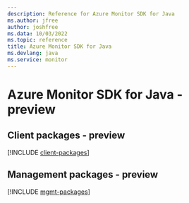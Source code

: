 ```yaml
---
description: Reference for Azure Monitor SDK for Java
ms.author: jfree
author: joshfree
ms.data: 10/03/2022
ms.topic: reference
title: Azure Monitor SDK for Java
ms.devlang: java
ms.service: monitor
---
```

# Azure Monitor SDK for Java - preview

## Client packages - preview
[!INCLUDE [client-packages](monitor-client-index.md)]
## Management packages - preview
[!INCLUDE [mgmt-packages](monitor-mgmt-index.md)]